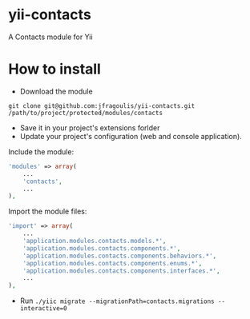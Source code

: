 yii-contacts
============

A Contacts module for Yii

# How to install

* Download the module

`git clone git@github.com:jfragoulis/yii-contacts.git /path/to/project/protected/modules/contacts`

* Save it in your project's extensions forlder
* Update your project's configuration (web and console application).

Include the module: 
```php
'modules' => array(
	...
	'contacts',
	...
),
```

Import the module files:
```php
'import' => array(
	...
	'application.modules.contacts.models.*',
	'application.modules.contacts.components.*',
	'application.modules.contacts.components.behaviors.*',
	'application.modules.contacts.components.enums.*',
	'application.modules.contacts.components.interfaces.*',
	...
),
```

* Run `./yiic migrate --migrationPath=contacts.migrations --interactive=0`